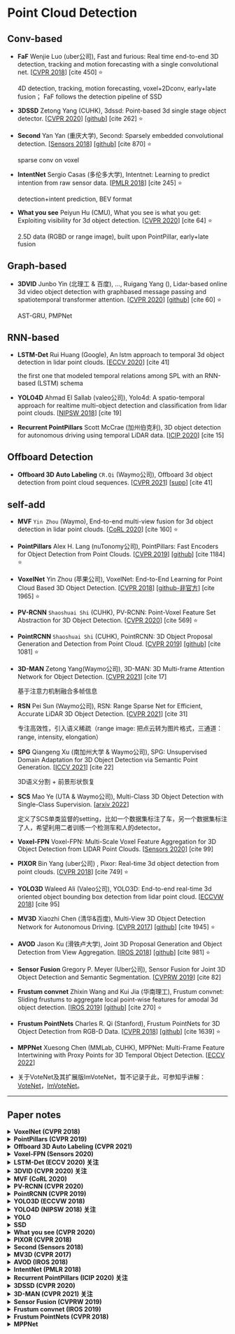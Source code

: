 # Point Cloud Detection

## Conv-based

+ **FaF** Wenjie Luo (uber公司), Fast and furious: Real time end-to-end 3D detection, tracking and motion forecasting with a single convolutional net. [[CVPR 2018](https://openaccess.thecvf.com/content_cvpr_2018/papers/Luo_Fast_and_Furious_CVPR_2018_paper.pdf)] [cite 450] :star:

    4D detection, tracking, motion forecasting, voxel+2Dconv, early+late fusion； FaF follows the detection pipeline of SSD

+ **3DSSD** Zetong Yang (CUHK), 3dssd: Point-based 3d single stage object detector. [[CVPR 2020](http://openaccess.thecvf.com/content_CVPR_2020/papers/Yang_3DSSD_Point-Based_3D_Single_Stage_Object_Detector_CVPR_2020_paper.pdf)] [[github](https://github.com/dvlab-research/3DSSD)] [cite 262] :star:

+ **Second** Yan Yan (重庆大学), Second: Sparsely embedded
convolutional detection. [[Sensors 2018](https://www.mdpi.com/1424-8220/18/10/3337/htm)] [[github](https://github.com/traveller59/second.pytorch)] [cite 870] :star:

    sparse conv on voxel 

+ **IntentNet** Sergio Casas (多伦多大学), Intentnet: Learning to predict intention from raw sensor data. [[PMLR 2018](http://proceedings.mlr.press/v87/casas18a/casas18a.pdf)] [cite 245] :star:

    detection+intent prediction, BEV format

+ **What you see** Peiyun Hu (CMU), What you
see is what you get: Exploiting visibility for 3d object detection. [[CVPR 2020](https://openaccess.thecvf.com/content_CVPR_2020/papers/Hu_What_You_See_is_What_You_Get_Exploiting_Visibility_for_CVPR_2020_paper.pdf)] [cite 64] :star:

    2.5D data (RGBD or range image), built upon PointPillar, early+late fusion

## Graph-based

+ **3DVID** Junbo Yin (北理工 & 百度), ..., Ruigang
Yang (), Lidar-based online 3d video object detection with graphbased message passing and spatiotemporal transformer attention. [[CVPR 2020](http://openaccess.thecvf.com/content_CVPR_2020/papers/Yin_LiDAR-Based_Online_3D_Video_Object_Detection_With_Graph-Based_Message_Passing_CVPR_2020_paper.pdf)] [[github](https://github.com/yinjunbo/3DVID)] [cite 60] :star:

    AST-GRU, PMPNet

## RNN-based

+ **LSTM-Det** Rui Huang (Google), An lstm approach to temporal 3d object detection in lidar point clouds. [[ECCV 2020](https://arxiv.org/pdf/2007.12392)] [cite 41]

    the first one that modeled temporal relations
among SPL with an RNN-based (LSTM) schema

+ **YOLO4D** Ahmad El Sallab (valeo公司), Yolo4d: A spatio-temporal approach for realtime multi-object detection and classification from lidar point clouds. [[NIPSW 2018](https://openreview.net/pdf?id=B1xWZic29m)] [cite 19]

+ **Recurrent PointPillars** Scott McCrae (加州伯克利), 3D object detection for autonomous driving using temporal LiDAR data.  [[ICIP 2020]()] [cite 15]



## Offboard Detection

+ **Offboard 3D Auto Labeling** `CR.Qi` (Waymo公司), Offboard 3d object detection from point cloud sequences. [[CVPR 2021](https://openaccess.thecvf.com/content/CVPR2021/papers/Qi_Offboard_3D_Object_Detection_From_Point_Cloud_Sequences_CVPR_2021_paper.pdf)] [[supp](https://openaccess.thecvf.com/content/CVPR2021/supplemental/Qi_Offboard_3D_Object_CVPR_2021_supplemental.zip)] [cite 41]

    

## self-add

+ **MVF** `Yin Zhou` (Waymo), End-to-end multi-view fusion for 3d object detection in lidar point clouds. [[CoRL 2020](http://proceedings.mlr.press/v100/zhou20a/zhou20a.pdf)] [cite 160] :star:

- **PointPillars** Alex H. Lang (nuTonomy公司), PointPillars: Fast Encoders for Object Detection from Point Clouds. [[CVPR 2019](https://openaccess.thecvf.com/content_CVPR_2019/papers/Lang_PointPillars_Fast_Encoders_for_Object_Detection_From_Point_Clouds_CVPR_2019_paper.pdf)] [[github](https://github.com/SmallMunich/nutonomy_pointpillars)] [cite 1184] :star:

- **VoxelNet**  Yin Zhou (苹果公司), VoxelNet: End-to-End Learning for Point Cloud Based 3D Object Detection. [[CVPR 2018](http://openaccess.thecvf.com/content_cvpr_2018/papers/Zhou_VoxelNet_End-to-End_Learning_CVPR_2018_paper.pdf)] [[github-非官方](https://github.com/skyhehe123/VoxelNet-pytorch)] [cite 1965] :star:

- **PV-RCNN** `Shaoshuai Shi` (CUHK), PV-RCNN: Point-Voxel Feature Set Abstraction for 3D Object Detection. [[CVPR 2020]()] [cite 569] :star:

- **PointRCNN** `Shaoshuai Shi` (CUHK), PointRCNN: 3D Object Proposal Generation and Detection from Point Cloud. [[CVPR 2019](http://openaccess.thecvf.com/content_CVPR_2019/papers/Shi_PointRCNN_3D_Object_Proposal_Generation_and_Detection_From_Point_Cloud_CVPR_2019_paper.pdf)] [[github](https://github.com/sshaoshuai/PointRCNN)] [cite 1081] :star:
 

- **3D-MAN** Zetong Yang(Waymo公司), 3D-MAN: 3D Multi-frame Attention Network for Object Detection. [[CVPR 2021](https://openaccess.thecvf.com/content/CVPR2021/papers/Yang_3D-MAN_3D_Multi-Frame_Attention_Network_for_Object_Detection_CVPR_2021_paper.pdf)] [cite 17]
    
    基于注意力机制融合多帧信息

- **RSN** Pei Sun (Waymo公司), RSN: Range Sparse Net for Efficient, Accurate LiDAR 3D Object Detection. [[CVPR 2021](https://openaccess.thecvf.com/content/CVPR2021/papers/Sun_RSN_Range_Sparse_Net_for_Efficient_Accurate_LiDAR_3D_Object_CVPR_2021_paper.pdf)] [cite 31]
    
    专注高效性，引入语义稀疏（range image: 把点云转为图片格式，三通道：range, intensity, elongation）

- **SPG** Qiangeng Xu (南加州大学 & Waymo公司), SPG: Unsupervised Domain Adaptation for 3D Object Detection via Semantic Point Generation. [[ICCV 2021](https://openaccess.thecvf.com/content/ICCV2021/papers/Xu_SPG_Unsupervised_Domain_Adaptation_for_3D_Object_Detection_via_Semantic_ICCV_2021_paper.pdf)] [cite 22]
    
    3D语义分割 + 前景形状恢复


- **SCS** Mao Ye (UTA & Waymo公司), Multi-Class 3D Object Detection with Single-Class Supervision. [[arxiv 2022](https://arxiv.org/pdf/2205.05703)]
    
    定义了SCS单类监督的setting，比如一个数据集标注了车，另一个数据集标注了人，希望利用二者训练一个检测车和人的detector。

- **Voxel-FPN** Voxel-FPN: Multi-Scale Voxel Feature Aggregation for 3D Object Detection from LIDAR Point Clouds. [[Sensors 2020](https://www.mdpi.com/1424-8220/20/3/704/pdf)] [cite 99]


- **PIXOR** Bin Yang (uber公司) , Pixor: Real-time 3d object detection from point clouds. [[CVPR 2018](https://openaccess.thecvf.com/content_cvpr_2018/papers/Yang_PIXOR_Real-Time_3D_CVPR_2018_paper.pdf)] [cite 749] :star:

- **YOLO3D**  Waleed Ali (Valeo公司), YOLO3D: End-to-end real-time 3d oriented object bounding box detection from lidar point cloud. [[ECCVW 2018](https://openaccess.thecvf.com/content_ECCVW_2018/papers/11131/Ali_YOLO3D_End-to-end_real-time_3D_Oriented_Object_Bounding_Box_Detection_from_ECCVW_2018_paper.pdf)] [cite 95]


- **MV3D** Xiaozhi Chen (清华&百度), Multi-View 3D Object Detection Network for Autonomous Driving. [[CVPR 2017](https://arxiv.org/abs/1611.07759)] [[github](https://github.com/bostondiditeam/MV3D)] [cite 1945] :star:

- **AVOD** Jason Ku (滑铁卢大学), Joint 3D Proposal Generation and Object Detection from View Aggregation. [[IROS 2018](https://arxiv.org/pdf/1712.02294.pdf)] [[github](https://github.com/kujason/avod)] [cite 981] :star: 


- **Sensor Fusion** Gregory P. Meyer (Uber公司), Sensor Fusion for Joint 3D Object Detection and Semantic Segmentation. [[CVPRW 2019](https://openaccess.thecvf.com/content_CVPRW_2019/papers/WAD/Meyer_Sensor_Fusion_for_Joint_3D_Object_Detection_and_Semantic_Segmentation_CVPRW_2019_paper.pdf)] [cite 82]


- **Frustum convnet** Zhixin Wang and Kui Jia (华南理工), Frustum convnet: Sliding frustums to aggregate local point-wise features
for amodal 3d object detection. [[IROS 2019](https://arxiv.org/pdf/1903.01864.pdf)] [[github](https://github.com/zhixinwang/frustum-convnet)] [cite 270] :star: 


- **Frustum PointNets** Charles R. Qi (Stanford), Frustum PointNets for 3D Object Detection from RGB-D Data. [[CVPR 2018](https://openaccess.thecvf.com/content_cvpr_2018/papers/Qi_Frustum_PointNets_for_CVPR_2018_paper.pdf)] [[github](https://github.com/charlesq34/frustum-pointnets)] [cite 1639] :star:


- **MPPNet** Xuesong Chen (MMLab, CUHK), MPPNet: Multi-Frame Feature Intertwining with Proxy Points for 3D Temporal Object Detection. [[ECCV 2022](https://arxiv.org/pdf/2205.05979)]


- 关于VoteNet及其扩展版ImVoteNet，暂不记录于此，可参知乎讲解：[VoteNet](https://zhuanlan.zhihu.com/p/94355668)，[ImVoteNet](https://zhuanlan.zhihu.com/p/125754197)。

- - -

## Paper notes

<details>
<summary> <b> VoxelNet (CVPR 2018) </b> </summary>

- 摘要：VoxelNet是一个通用的3D检测网络，它统一了特征提取和bbox预测到一个单阶段、端到端的深度网络中。

- 流程概述：将三维点云体素化，经过点的随机采样以及归一化后（随机采样：将点云数量超过T的voxel中的点数降至T），对每一个非空Voxel使用若干个VFE(Voxel Feature Encoding)层进行局部特征提取，得到Voxel-wise Feature，然后经过3D Convolutional Middle Layers进一步抽象特征（增大感受野并学习几何空间表示），最后使用RPN对物体进行分类检测与位置回归。

- 整体网络结构
    ![VoxelNet_archi](assets_ch5/VoxelNet_archi.png)

- 子网络结构：(1) VFE层沿用了PointNet的设计思路；(2) RPN网络以中间卷积层的输出特征图为输入，经过三次下采样（每次stride=2）获得三个不同维度的特征图，类似FPN缩放后拼接，最后，拼接特征被映射成两个输出特征图。
    ![VoxelNet_subnet](assets_ch5/VoxelNet_subnet.png)

- 关于高效实现：
    + 初始化1个$K\times T\times 7$的张量结构，充当voxel input feature buffer，其中$K$是非空voxel的最大数目，$T$是每个voxel包含的最大点数，$7$是输入点云的特征维度（3维的xyz坐标 + 1维的反射率 + 3维的相对于局部中心的偏移）。
    + 所以下图中，一行对于一个voxel，然后每个voxel包含的点数可能不同，对应到绿色方块的数目也不同，该点云对应的非空voxel数目可能不到$K$，对应到图中最下面可能有"空"行。
    + 构建图中2个buffer的大概思路是，对于点云中的每个点，检查它所属的voxel是否存在，这一步是利用哈希表查训（voxel坐标是hash key），1) 如果存在，并且feature buffer中的对应行少于T个点，则将当前点加入，若已有T个点，则忽略，2) 如果不存在，则初始化一个新的voxel，并将该点加入。如Fig.5，有了voxel feature后，再根据voxel坐标，恢复出sparse 4D tensor。
    + 一个细节，对应下图代码截图中的mask部分：由于feature buffer中存在empty points（图中的白色块），比如对应的特征是0向量，在VFE中经过FC等操作后，这部分特征可能就变成非零的了，因此，在VFE中执行concat操作后，要把对应empty points的特征重新置为0，以免影响voxel feature。
    ![VoxelNet_effi](assets_ch5/VoxelNet_effi.png)

<summary>
</details>



<details>
<summary> <b> PointPillars (CVPR 2019) </b> </summary>

- copy博客：现有研究喜欢将不规则、稀疏的点云数据按照以下两种方式进行处理，然后引入RPN层进行3D Bbox Proposal，这两种方法为：将点云体素化，比如VoxelNet和SECOND；将点云转BEV格式，比如MV3D和AVOD。本文将Point转化成一个个Pillar（柱体），从而构成伪图片数据，作者采用SSD对伪图片数据提取BBox Proposal。由于使用了pillar的方式，一个$(x,y)$ location只有一个pillar, 而不是many voxels，元素便少了，自然速度就快了。

- 网络结构
    + 按照点云的X，Y轴（不考虑Z轴）将其划分为网格，落入到一个网格的点云数据，构成一个Pillar；每个点用一个$D=9$维的向量表示，$(x,y,z,r,x_c,y_c,z_c,x_p,y_p)$，分别是3维坐标，1维反射强度，3维pillar内的局部中心坐标，2维的点相对于局部中心的偏移；
    + 假设每个样本中有$P$个非空的pillars，每个pillar中有$N$个点云数据，那么这个样本就可以用一个$(D,P,N)$的张量表示。这里为了保证pillar中的点数为$N$，要么随机采样（原本点数超过$N$），要么补0（原本点数少于$N$）；
    + 实现张量化后，作者利用简化版本的PointNet对张量化的点云数据进行特征提取，得到$(C,P,N)$的张量；接着，沿着$N$所在维度进行Max Pooling，得到$(C,P)$维度的特征图；为了获得伪图片特征，作者将$P$转化为$(H,W)$，于是得到$(C,H,W)$的伪图片，至此Pillar Feature Net部分结束。
    + 接着，伪图片作为2D CNN的输入，用来进一步提取图片特征，最后接一个SSD检测头。
    ![PointPillar_archi](assets_ch5/PointPillar_archi.png)

- 该模型最主要的特点是检测速度和精度的平衡。该模型的平均检测速度达到了62Hz，最快速度达到了105Hz，确实遥遥领先了其他的模型，这里引入CIA-SSD模型中的精度-速度图。
    ![PointPillar_speed](assets_ch5/PointPillar_speed.png)


<summary>
</details>


<details>
<summary> <b> Offboard 3D Auto Labeling (CVPR 2021) </b> </summary>

- copy博客：提出一个利用点云序列数据的离线3D物体检测管线，用作自动化3D标注工具。该方法主要运用coarse-to-fine的思想：第一阶段通过现有的检测、跟踪方法，生成粗标注；第二阶段通过汇总跟踪的点云和bbox，生成精细标注。本文证明了**利用时序信息的有效性**（甚至比相机数据的提升更大）。

- **时序利用**：有2种方式，一个是扩展单帧3D目标检测算法到多帧，已有一些工作（FaF, What you see, Huange et al.）展示了这样做的效果，但是很难扩展到利用更多帧，作者发现随着帧数增多，性能收益边际递减；此外，这些方法无法补偿物体运动，因为是对整个场景进行帧叠加。另外一种方式是扩展两阶段的目标检测器，相比于输入多帧整个场景，这类方法在第二阶段只处理多帧的proposal区域，然而，无法有效地确定到底用多少帧好，一个固定取值可能对一些物体好，但对另一些物体不适合。

- 相比于前述的frame-centric的方案，作者提出object-centric的思路，即先检测，再跟踪，然后就可以对每个物体，提取它出现的所有帧中的物体原始点云和bbox（对应构成了4D数据，包括3D空间和1D时间），这样相当于是自适应地用到不同长度的序列信息！

- 基于点云序列，可以利用不同视图获取更完整稠密的物体点云。
    ![offboard_aggre](assets_ch5/offboard_aggre.png)

- 3D自动标注管线：3D检测器是MVF++，是作者对已有工作MVF的改进；tracker是基于AB3DMOT的变体，利用bbox做数据关联，用卡尔曼滤波做状态更新；在标注阶段，先分类物体的运动状态，然后对静态和动态物体分别处理。
    ![offboard_pipe](assets_ch5/offboard_pipe.png)

- 对静态物体，模型输入合并的多帧点云数据（转换到世界坐标系），然后转到score最高的bbox对应的box坐标系，点云先经过语义分割得到前景点，再基于前景点提特征预测一个bbox（不是每帧都单独一个bbox，避免抖动）；根据传感器的pose，可以将bbox转换到各帧；参考Cascade-RCNN，采用了迭代式回归。

- 对动态物体，要给每一帧都预测一个bbox；自己的理解，图5中的输入仍然是世界坐标系下的点云/bbox，因为物体运动了，所以形成“轨迹”的样子。一种方案是将物体点云对齐到关键帧（比如当前帧），自己理解，这样就变成了静态时的输入，但作者称对齐这个任务，可比bbox回归要难，尤其是对于遮挡和远处的物体（只有少量点），以及对于行人这种deformabl object。因此，作者利用物体的点云序列和bbox序列，以一种滑窗的方式预测bbox。具体地，对于点云分支，输入sub-sequence（以第T帧为中心帧并前后扩r帧构成），先直接merge点云，然后转到中心帧的box坐标系，然后也是先进行语义分割得到前景点，再对前景点基于pointnet这类网络提特征（point embedding）；对于bbox分支，输入sub-sequence（以第T帧为中心帧并前后扩s帧构成；注意s可以大于r；box是7维几何+1维时序），先转到中心帧的box坐标系，再编码为轨迹嵌入（trajectory embedding）；最后，将点云和bbox的嵌入concat起来做bbox回归。
    ![offboard_label](assets_ch5/offboard_label.png)
    

<summary>
</details>


<details>
<summary> <b> Voxel-FPN (Sensors 2020) </b> </summary>

- 摘要：目前基于体素的3D目标检测多为从单一尺度的体素中提取体素特征信息，作者提出了Voxel-FPN，一种基于点云的one-stage 3D目标检测器。核心框架包括编码器网络、解码器和区域候选网络(RPN)。编码器以自底向上的方式提取多尺度体素信息，而解码器采用自顶向下的方式融合不同尺度的多特征映射。

- 网络结构
    ![Voxel-FPN_archi](assets_ch5/Voxel-FPN_archi.png)

<summary>
</details>


<details>
<summary> <b> LSTM-Det (ECCV 2020) 关注 </b> </summary>

- 自取名LSTM-Det，基于时序信息融合做3D目标检测！

- 摘要：本文提出了一种基于稀疏LSTM的多帧三维目标检测算法。我们使用U-Net风格的三维稀疏卷积网络来提取每帧激光雷达点云的特征。这些特征与上一帧的hidden和memory特征一起输入LSTM模块，以预测当前帧的3D目标以及传递到下一帧的hidden和memory特征。在Waymo上测试，比传统单帧方法提高7.5%mAP@0.7，比多帧方法提高1.2%。**号称是第一个在稀疏点云中使用LSTM进行三维目标检测的工作**。

- 网络结构
    ![LSTM-Det_vis](assets_ch5/LSTM-Det_vis.png)
    ![LSTM-Det_overview](assets_ch5/LSTM-Det_overview.png)

<summary>
</details>



<details>
<summary> <b> 3DVID (CVPR 2020) 关注 </b> </summary>

- 摘要：模型提出了两个组件：**空间特征编码 + 时空特征聚合**。前者基于Pillar Message Passing Network (PMPNet) 编码每个点云帧，通过迭代消息传递，自适应地从相邻节点中收集信息，有效地扩大了支柱特征的感受野。后者基于Attentive Spatiotemporal Transformer GRU (AST-GRU) 聚合时空信息，利用注意力的记忆门控机制增强了传统的ConvGRU（ICLR'16 处理2D Video的工作）。AST-GRU包含Spatial Transformer Attention (STA)和Temporal Transformer Attention (TTA), 能够分别增强前景目标和对齐动态目标。在nuscence上得到了sota的效果。

- 来自MPPNet的评价：may attend to mismatched proposals due to the dense connections among all proposals.

- **现有问题**：(1) 像PointPillars和VoxelNet这些方法，主要关注局部特征聚合，即用PointNet为单独的体素或支柱提取特征，为了进一步扩大接收域，它们必须重复应用步长或池操作，这将导致空间信息的丢失，本文提出PMPNet解决该问题。(2) 基于LiDAR的3D视频目标检测，首先，在BEV鸟瞰图中，大多数前景对象（汽车、行人）占据小区域，因此背景噪声会主导递归单元的memory，本文用STA模块解决该问题；其次，更新递归单元中的内存时，旧内存和新输入两者的空间特征未对齐，对于运动物体尤是，本文用TTA模块解决。

- GNN：根据信息传播机制，**图神经网络分为2类**，一类是使用门控机制使能信息传播，比如用RNN描述图中每个节点的状态；另一类是将CNN引入图域，得到GCNN，通过堆叠图卷积层来更新节点特征。本文属于前者。

- **整体网络结构**：注意要先将先前帧的点云坐标，通过GPS数据，转换到当前帧$I_T$的坐标系，从而补偿车辆自身运动，对齐静态物体。每一个非空的pillar对应有向图中的一个节点。
    ![3DVID_pipe](assets_ch5/3DVID_pipe.png)

- **子网络PMPNet**：整体流程比较简单，对于节点$v_i$，先用pillar的特征提取网络PFN，将pillar点云$P_i$转为$v_i$的初始状态$h_i^0$；对于第$s$步更新，$v_i$从它的近邻中聚合信息，先将两个节点的状态差异作为边特征$e_{j,i}^s $，注意这里是非对称操作，更好描述局部信息；然后concat节点$v_i$状态和边特征，经MLP转换得到$v_j$向$v_i$传播的信息，将所有这些近邻传播给$v_i$的信息做max-pooling聚合，再和节点$v_i$状态一同输入GRU，更新$v_i$的状态得$h_i^{s+1}$。最后，将pillar特征根据它们各自的$xy$位置scatter为3D张量$\tilde{I_t}$，并进一步被2D CNN处理得到空间特征$X_t$。
    ![3DVID_PMPNet](assets_ch5/3DVID_PMP.png)

- **子网络ASTGRU**：给ConvGRU增加了两个模块：
    - (1)**STA模块**，核心是给每个像素特征赋予丰富的空间上下文信息，从而更好地区别前景和背景；STA模块本质是自注意力（intra-attention），因为query和key都来自于输入特征$X_t$；公式Eq.(11)~Eq.(13)是transformer中的常规操作，Eq.(13)中引入了残差连接，最后得到的空间增强版特征$X_t'$。
    - (2) **TTA模块**，核心是采用**可变形卷积**的思想，对齐$H_{t-1}$和$X_t'$中的运动物体特征；结合Eq.(14)简单理解可变形卷积，其关键是给卷积核中的每个元素，预测一个偏移；比如，对于kernel大小为3x3的卷积核，有$M=9$个元素，$w_m$是对应的可学习权重，$h_q$是$H_{t-1}$中位置$q\in w\times h$处的元素，$p_m\in \{(-1,-1),(-1,0),...,(1,1)\}$是预定义的offset，所以$h_{q+p_m}$对应了以$q$为中心的$3\times 3$区域；可变形卷积是另起一个分支，基于输入特征图，预测kernel偏移$\Delta p_m \in \Delta P_{t-1}=\Phi_R(H_{t-1})$，参Eq.(16)，作者额外考虑运动信息（motion map），把$(H_{t-1} - X_t')$也concat起来一并输入；这里的intuition是，对于静态物体，两者作差应该近乎0，对于运动物体，两者作差应该有较高响应；有了偏移，原本规则的$3\times 3$网格，就可以变形成不规则的形状；由于偏移后的位置坐标可能是小数，为了可导，采用它周围的4个整数位置的特征，做双线性插值！由于query和key分别来自$H_{t-1}$和$X_t'$，TTA模块本质是交叉注意力（inter-attention）；（注：关于可变形卷积的实现，是通过"输入图重新排列+普通卷积"间接操作，暂不深究）
    
    ![3DVID_ASTGRU](assets_ch5/3DVID_AST.png)

<summary>
</details>


<details>
<summary> <b> MVF (CoRL 2020) </b> </summary>

- **摘要**：在鸟瞰图中，物体保持其物理尺寸并自然可分，然而点云是稀疏的，且具有高度可变的点密度，这可能会导致探测器很难探测到远处或小的物体(行人、交通标志等)。透视图提供了密集的观察，可以为这种情况提供更好的特性编码。在本文中，我们的目标是**协同鸟瞰图和透视图**，并提出了一种新的端到端**多视图融合**（MVF）算法。特别地，我们介绍了**动态体素化**（dynamic voxelization），它与普通体素化相比有四个**优点**：
    - 1.不需要预先分配一个固定大小的张量；
    - 2.克服随机point/voxel dropout带来的信息损失；
    - 3.产生确定的体素嵌入和更稳定的检测结果；
    - 4.建立点与体素之间的双向关系，为跨视图特征融合奠定了天然的基础。
    
    在Waymo和KITTI数据集上进行了评估，显著优于基于单帧的PointPillars基线。

- **硬体素化**和本文提出的**动态体素化**的比较：VoxelNet的硬体素化过程分为2个阶段，即分组grouping和采样sampling，将点云中的$N$个点，分配给固定大小$K\times T\times F$的缓冲区buffer，其中$K$是最大的体素数目，$T$是体素中包含的最大点数，$F$是特征维度。点$p_i$根据其空间坐标，被分配给体素$v_j$，$v_j$可能被分配超过其容量$T$的点，此时降采样$T$个点；类似的，如果点云产生了超过$K$个voxels，也会被降采样到$K$个。另一方面，如果一个voxel中被分配的点不足$T$个，则进行zero-padded。动态体素化，采用一致的分组过程，但是保留了点和体素之间的完整映射。完成体素化后，利用VoxelNet/PointPillars/PointNet中的特征编码技术，将激光雷达点云转换至高维特征空间。
    ![MVF_voxel](assets_ch5/MVF_voxel.png)

- **网络结构**：MVF的核心还是特征融合，注意下图中划线处估计是写反了，应该是先根据voxel到点集的映射$F_P(v_j)$，得到voxel-wise的特征图，最后是根据point到voxel的映射，得到point-wise特征进行concat融合；
    ![MVF_archi](assets_ch5/MVF_archi.png)

- **卷积塔**（Conv tower）：其作用是扩大感受野，让每个voxel特征聚合其近邻的信息；由于空间分辨率未变，因此认为point/voxel的correspondence保持不变。
    ![MVF_tower](assets_ch5/MVF_tower.png)

<summary>
</details>


<details>
<summary> <b> PV-RCNN (CVPR 2020) </b> </summary>

- **摘要**：Our proposed PV-RCNN framework deeply **integrates both the voxel-based and the PointNet-based networks** via a two-step strategy including the **voxel-to-keypoint 3D scene encoding** and the **keypoint-to-grid RoI feature abstraction** for improving the
performance of 3D object detection... test on KITTI and the Waymo Open dataset.

- **网络结构**：PV-RCNN是两阶段检测算法，先基于voxel-based方式生成候选框，再基于point-based方式进行refine。
    ![PV-RCNN_archi](assets_ch5/PV-RCNN_archi.png)
    - (1) **3D voxel CNN**，将输入点云体素化，非空体素的特征，直接是体素内所有点的特征的均值，应该是采用VoxelNet中的VFE层；接着利用3D稀疏卷积进行1x,2x,4x,8x的下采样，特征维度相应升高，比如分别为16, 32, 64, 64；
    - (2) **3D proposal生成**，先将8x降采样的3D特征图，转为2D BEV特征图，具体是沿着z轴堆叠特征，比如8x降采样后z方向上有5个voxel，则BEV的特征维度就是64*5=320；然后接RPN head，特征图每个位置仅设置2个anchor，大小采用该类物体平均size，方向是0度和90度。
    - (3) **Voxel-to-keypoint**，首先基于FPS采样少量n个关键点（KITTI是2048, Waymo是4096）来表达整个场景；然后提出Voxel Set Abstraction (VSA)，多尺度下操作，将关键点的某半径范围内的voxel特征进行聚合，注意这里关键点的近邻是规则的voxels，不同于pointnet++中是原始的点；最终关键点特征来自原始点云特征，voxel多尺度特征，以及BEV特征，concat后通过加权模块（Fig.3）得到最终表达；
    - (4) **Keypoint-to-grid**，至此，整个场景被总结为一堆带有多尺度的语义特征的关键点；然后对于每个3D ROI，均匀地采样6x6x6个grid points，接着再次用Set Abstraction的策略，从关键点特征聚合得到grid point的特征，参见Fig.4，将每个grid point多尺度半径范围内的关键点特征进行聚合，然后concat得到最终表达，用于最终的confidence和bbox refine；注意，关键点一定是点云中的点，而grid point可能不是。
    ![PV-RCNN_sub](assets_ch5/PV-RCNN_sub.png)

<summary>
</details>


<details>
<summary> <b> PointRCNN (CVPR 2019) </b> </summary>

- **前提假设**：在自动驾驶场景，3D bbox天然相互分离，因此3D bbox也能看作是3D语义分割mask，即gt_box内部的点就是前景点，可以用来训练分割模型。

- **摘要**：本文提出两阶段的PointRCNN，直接在原始点云中做3D目标检测；stage-1通过把场景点云分割为前景/背景，进行bottom-up的3D proposal生成，避免了使用大量的3D anchors；stage-2将每个proposal的池化点转换到标准坐标空间，以学习更好的局部空间特征，再结合stage-1中学得的全局语义特征，进行bbox refine和cofidence预测。在KITTI上测评。

- **proposal的生成方式**：单阶段的目标检测一般更快，能直接预测bbox，但没有refinement；两阶段的目标检测，先提proposal再refine，但是2D-to-3D的扩展并不容易，面临3D搜索空间大，且点云不规则的问题。
    ![PointRCNN_comp](assets_ch5/PointRCNN_comp.png)

- **网络结构**：(1) 利用PointNet++网络实现前景与背景分割；(2) 对所有被预测为前景的点，执行bbox生成，这里采用bin-based方式，将"取值范围"离散化为若干bin，先做分类得到大致区间，再回归一个浮点值进行误差估计；(3) Region Pooling，这里pooling应该不是常说的池化，而是聚合的意思，如图所示，给每个点都赋予了一堆特征，包括3D坐标，反射强度，预测的语义mask，点的特征向量；这一阶段的box，是将stage-1中生成的proposal进行了enlarge，对于每个点，check它是否在enlarge bbox内部，仅保留内部的点用于refine；(4) Canonical transformation，本质是给每个box构建了一局部标准坐标系，图中的紫色框中应该是原3D空间坐标，转到局部标准坐标后，再和其它特征重新merge。
    ![PointRCNN_archi](assets_ch5/PointRCNN_archi.png)

<summary>
</details>


<details>
<summary> <b> YOLO3D (ECCVW 2018) </b> </summary>

- **摘要**：主要贡献是将YOLO-v2的损失函数扩展到3D box，额外直接回归偏航角、3D box中心点的z坐标，以及box的高度；test on KITTI。

- (1) **点云表达**：本文将3D点云投影为BEV鸟瞰图，如Fig.2创建两个网格映射：高度图和密度图，其中高度是每个cell中最高点的高度，应该是对应到box的高度预测；(2) **偏航角回归**，将$-\pi$ ~ $\pi$标注化到-1 ~ 1，进行单值回归；(3) **3D box回归**，box中心点的z坐标，采用类似于x和y的回归方式，通过sigmoid激活，区别是，如Fig.3所示，垂直方向仅设置一个网格，原因是z维度值的可变性远小于xy方向，即大多数对象具有相似box高程。(4) 关于anchor，在YOLOv2中，是基于kmeans得到gt_box的宽高作为anchor，充当预测box的先验，由于BEV视图下，同类物体有类似的size，因此直接使用每类物体的平均size作为anchor。
    ![YOLO3D_vis](assets_ch5/YOLO3D_vis.png)

<summary>
</details>


<details>
<summary> <b> YOLO4D (NIPSW 2018) 关注 </b> </summary>

- We extend YOLO3D to detect the 3D bbox from a single channeled BEV. Additionally, a Convolutional LSTM layer is injected to encode the temporal information.

- 摘要：In YOLO4D approach, the 3D LiDAR point clouds are aggregated over time as a 4D tensor; 3D space dimensions in addition to the time dimension, which is fed to a one-shot fully convolutional detector, based on YOLO v2. Two different techniques are evaluated to incorporate the temporal dimension; **recurrence and frame stacking**. The experiments conducted on KITTI dataset. 

- 两种利用时序信息的方案对比：
    ![YOLO4D_archi](assets_ch5/YOLO4D_archi.png)

- OpenReview截图：
    ![YOLO4D_review](assets_ch5/YOLO4D_review.png)

<summary>
</details>


<details>
<summary> <b> YOLO </b> </summary>

- 补充对2D目标检测算法YOLO的介绍，[b站视频](https://www.bilibili.com/video/BV15w411Z7LG?p=5&vd_source=bc656727477fda6ec309f9692d9c206a)。

- YOLO-v1算法流程示意图：
    ![YOLOv1_vis](assets_ch5/YOLOv1_vis.png)

    - (1) 一张图片分成sxs=7x7的grid，每个grid cell预测B=2个bbox（可能分别对应大小目标的预测），以及c=20维的条件类别概率（PascalVOC包含20个类别）；其中，给每个bbox预测5维向量，包括2维中心坐标，2维宽高，1维置信度，所以下图中的30=2x5+20；置信度是$Pr(object)*boxIOU_{pred}^{truth}$，由于生成bbox的置信度标签时，$Pr(object)$非0即1，所以预测的置信度实际就对应了iou；此外要注意，生成的是grid cell的条件类别概率（存在物体时的类别概率分布），要乘以bbox的置信度（该cell存在物体的概率），才得到该cell的类别概率！
    - (2) **训练阶段**，如果一个物体的gt_bbox的中心，落入某个grid cell，则由该grid cell负责预测该物体，具体的，是让该grid cell对应的B=2个bbox中的一个（选择pred_bbox和gt_bbox的iou大的那一个），去拟合gt_bbox；注意，1个grid cell只有一个代表类(20维条件类别概率取max)，因此**1个grid cell只能预测一个物体**，YOLOv1最多能预测7x7=49个物体。
    - (3) **测试阶段**，会得到7x7x2=98个20维的类别概率向量（bbox置信度乘以条件类别概率），先设置阈值，去除置信度低的bbox，然后分别对每个类别，执行NMS去除冗余。
    - **存疑**: 如果2个不同类别物体的中心重合，比如人站在小汽车前，grid_cell的标签怎么生成？！是不是无法处理这种情况？！
    - 损失函数：
        ![YOLOv1_loss](assets_ch5/YOLOv1_loss.png)
    
- **YOLO-v1网络结构**
    ![YOLOv1_archi](assets_ch5/YOLOv1_archi.png)

- **YOLO-v2的改进点**：
    - (1) box准确率问题：YOLO-v1直接预测box的x,y,w,h，参考同期RCNN系列，YOLO-v2改为预测偏移，分为基于anchor的w,h偏移，和基于grid的位置偏移；
    - (2) recall低的问题：YOLO-v1最多预测49个目标（98个bbox，每个grid cell的2个box对应一个类别），YOLO-v2将7x7输出改为13x13（输入416x416降采样32倍），每个grid设置5个anchor，且每个anchor对应1个类别，于是总维度从原来的30，变为5x5+5x20=125，这里5个anchor对应的尺寸，是从训练集聚类得到的；
    - (3) 小目标检测：提出passthrough操作，将最后一个pooling前的特征图（26x26x512），在空间层面1分为4，然后和模型输出的13x13x1024特征图concat，得到3x13x3072的输出。

- **YOLO-v3的改进点**：
    - 对于小目标检测，YOLOv2是把输出特征图从7x7扩大到13x13，且加入passthrough层，YOLOv3则是采用FPN的思想，采用多尺度的输出，32x，16x，8x下采样，分别预测大，中，小目标。
    - 网络结构：
        ![YOLOv3_archi](assets_ch5/YOLOv3_archi.png)
    - YOLOv3_head：
        ![YOLOv3_head](assets_ch5/YOLOv3_head.png)

- YOLOv4 ~ YOLOv7：暂略

<summary>
</details>



<details>
<summary> <b> SSD </b> </summary>

- SSD具有如下主要特点: [知乎解读](https://zhuanlan.zhihu.com/p/31427288)
    - 从YOLO中继承了将detection转化为regression的思路，一次完成目标定位与分类；
    - 基于Faster RCNN中的Anchor，提出了相似的Prior box；
    - YOLO在卷积层后接全连接层，即检测时只利用了最高层特征图，SSD加入特征金字塔（Pyramidal Feature Hierarchy），在不同感受野的特征图上检测目标；

- SSD300和YOLOv1的网络结构对比：(1) Conv4_3特征图的每个位置，设置4个prior box，每个box有4个位置参数，和20+1=21个类别得分，因此对应4*(4+21)=100维；(2) fc7特征图设置了6个prior box，因此对应6*(4+21)=150维。
    ![SSDvsYOLO_archi](assets_ch5/SSDvsYOLO_archi.jpg)

- 整合多尺度的特征图的预测：通过permute + reshape，组织在一起！
    ![SSD300_pred](assets_ch5/SSD300_pred.jpg)

<summary>
</details>


<details>
<summary> <b> What you see (CVPR 2020) </b> </summary>

- **摘要**：(1) **现有问题**：Most popular representations (such as PointNet) are proposed in the context of processing truly 3D data (e.g. points sampled from mesh models), ignoring the fact that 3D sensored data such as a LiDAR sweep is in fact 2.5D. We argue that representing 2.5D data as collections of (x, y, z) points fundamentally destroys hidden information about freespace. (2) **解决**：We describe a simple approach to augmenting voxel-based networks with visibility: we add a voxelized visibility map as an additional input stream.

- **Visibility**: We revisit this question by pointing out that 3D sensored data, is infact, not fully 3D! LiDAR undeniably suffer from occlusions. This loss of information is one of the fundamental reasons why 3D sensor readings can often be represented with 2D data structures - e.g., 2D range image. From this perspective, such **3D sensored data might be better characterized as “2.5D”**.
PointNet like methods were often proposed in the context of truly 3D processing (e.g., of 3D mesh models), they do not exploit visibility constraints implicit in the sensored data.
    ![WhatYouSee_vis](assets_ch5/WhatYouSee_vis.png)

- **Simulated LiDAR raycasting**
    - 直观上，从sensor中心点开始，往扫描到的每个点连线，线段中间区域都是freespace；这是在连续空间，可以将空间体素化，然后和连线相交的所有voxel都是free状态，连线结尾处的那一个voxel是occupied状态；最后，整个体素化的scene中，voxel的状态就包括3种：free, occupied, unknown（初始状态）；
    - We will integrate the visibility volume into the general detection framework (Fig. 2) in the form of a multi-channel 2D feature map (e.g. a RGB image is an example with 3 channels) where visibility along the vertical dimension (z-axis) is treated as different channels.

- **数据增强**：Raycasting with augmented objects
    ![WhatYouSee_aug](assets_ch5/WhatYouSee_aug.png)

- **时序融合**：We adopt a simple method that aggregates (motion-compensated) points from different LiDAR sweeps into a single scene. We seek out online occupancy mapping (follow Octomap) and apply Bayesian filtering to turn a 4D spatial-temporal visibility into a 3D posterior probability of occupancy. 
    ![WhatYouSee_temp](assets_ch5/WhatYouSee_temp.png)

- **将visibility引入PointPillars**
    ![WhatYouSee_net](assets_ch5/WhatYouSee_net.png)

<summary>
</details>


<details>
<summary> <b> PIXOR (CVPR 2018) </b> </summary>

- PIXOR (**OR**iented 3D object detection from **PIX**el-wise neural network predictions)
- **摘要**：在自动驾驶环境下直接从点云进行实时3D目标检测；通过鸟瞰图(BEV)表示场景，可以更加有效地利用3D数据，提出了PIXOR，一种无候选框的one-stage检测器；PIXOR能够在高精度和实时效率(10 FPS)之间取得平衡。

- **方法要点**
    - 输入：作者将点云的关注区域设为[0,70]×[-40,40]米，并以0.1m分辨率进行鸟瞰BEV投影，高度设为[-2.5,1]米，分成35个切片，每片尺寸为0.1m，再加上一个反射率通道，这样输入表示的尺寸为800×700×16；
    - 网络预测：在鸟瞰图下做2D卷积预测目标框，包括中心点坐标、航向角的正余弦以及框的长宽，共6维，**不预测z值和框的高度**（前提假设：自动驾驶场景中物体大都处于同一平面）；
    - 正负样本：原本在基于proposal的方法中，正负样本由proposal和GT之间的IoU定义；PIXOR是单阶段方法没有proposal，于是以缩小GT框内的像素点为正例点，放大GT框以外的像素点为负例点，中间部分的点不参与计算损失。
    - 模型训练：We sum the classification loss （交叉熵） over all locations on the output map, while the regression loss （smooth ℓ1 loss） is computed over positive locations only.
    - 推理输出：**decoded from pixel-wise neural network predictions**：获取单通道的置信度map和6通道的回归map后，仅对高于score阈值的位置进行解码，然后NMS过滤后得到最终预测。

- **网络结构**：
    ![PIXOR_net](assets_ch5/PIXOR_net.png)

<summary>
</details>


<details>
<summary> <b> Second (Sensors 2018) </b> </summary>

- SECOND（2018）是VoxelNet（2017）论文的升级版。[知乎解读](https://zhuanlan.zhihu.com/p/356892010)

- **网络结构**：可看作是将VoxelNet中的普通3D卷积，换成了稀疏3D卷积；另外，针对VoxelNet中，当预测框和GT框的方向相反时，会有较大loss，不利于模型训练，于是将角度偏差$(\theta_{pred}-\theta_{gt})$的直接smoothL1约束，改为对正弦值$\sin(\theta_{pred}-\theta_{gt})$的约束，此时预测方向和gt方向相差180度左右时，该loss值也很小，但这样引入了朝向问题，于是额外增加direction分支，对车头方向是否正确进行二分类约束！
    ![SECOND_archi](assets_ch5/SECOND_archi.png)

- **稀疏3D卷积**：暂略过。
    ![SECOND_conv](assets_ch5/SECOND_conv.png)
    

<summary>
</details>


<details>
<summary> <b> MV3D (CVPR 2017) </b> </summary>

- **摘要**：MV3D是两阶段检测算法，融合3个视图，包括点云的俯视图、点云的前视图以及rgb图片，从而获得更准确的定位和检测的结果。[知乎解读](https://zhuanlan.zhihu.com/p/353955895)

- **网络结构**：(1) 输入：点云俯视图由高度、强度、密度组成；如果直接将点云的前视图映射到图像平面，会非常稀疏，因此作者将三维点xyz映射到一个柱平面(r,c)上；(2) MV3D选择从俯视图对应的特征图中获取了3D proposal：基于BEV视图获得的2D box，结合相机高度和物体高度，得到3D bbox高度；(3) 3D bbox回归：结合预先设定的3D Prior Boxes（即Anchor）进行回归学习，
    ![MV3D_archi](assets_ch5/MV3D_archi.png)

<summary>
</details>


<details>
<summary> <b> AVOD (IROS 2018) </b> </summary>

- [知乎解读](https://zhuanlan.zhihu.com/p/354842740)： AVOD（Aggregate View Object Detection）算法和MV3D算法在思路上非常相似，甚至可以说，AVOD是MV3D的升级版本。总的来说，和MV3D相比，AVOD主要做了以下一些改进/变化：
    - MV3D中使用VGG16的一部分进行特征提取，AVOD中引入FPN层的Encoder-Decoder结构进行高分辨率点云和图片特征提取；
    - MV3D中使用8个角点（每个角点由xyz表示）描述3D BBox，AVOD中使用4个角点（只包含x,y）和2个高度（共4*2+2=10）来描述一个3D BBox；
    - 网络输入仅包括rgb图片和BEV点云视图，BEV中不包括强度图；

- **网络结构**：(1) 特征提取结束后，AVOD先利用1x1卷积对特征图降维；(2) 将3D Anchor映射到俯视视角和图片视角，分别获得各自的2D Anchor，并以此对各自的特征图进行crop和resize to 7x7，将2个裁剪图按位均值，即可完成融合；(3) 融合的特征接两个FC层，分别进行3D BBox的回归，和前景/背景置信度的估计，这是第一轮RPN；(4) 在第一轮得到的3D box中挑出topk个最好的，然后重新投影到2D box，执行crop，resize，fusion，最后因此3个分支：bbox回归，朝向估计，分类；
    ![AVOD_archi](assets_ch5/AVOD_archi.png)

<summary>
</details>


<details>
<summary> <b> IntentNet (PMLR 2018) </b> </summary>

- 时序利用：直接把时序和高度都作为通道特征，然后用2D卷积，好粗暴的感觉...

- **摘要**：IntentNet is inspired by FaF, which performs joint detection and future prediction. We define intent as a combination of discrete high level behaviors as well as continuous trajectories describing future motion. In this paper we develop a **one-stage detector and forecaster** that exploits both 3D point clouds produced by a LiDAR sensor as well as dynamic maps of the environment. The key contributions to the performance gain are: 
    - (i) a more suitable architecture based on an early fusion of a larger number of previous LiDAR sweeps, 
    - (ii) a parametrization of the map that allows our model to understand traffic constraints for all vehicles at once and 
    - (iii) an improved loss function that includes a temporal discount factor to account for the inherent ambiguity of the future.

- **输入参数化**：如下图Fig1左侧：We represent point clouds in BEV as a 3D tensor. We diverge from previous work and stack together height and time dimensions into the channel dimension as this allows us to use 2D convolutions to fuse time information.
    ![IntentNet_input](assets_ch5/IntentNet_input.png)

- **输出参数化**
    ![IntentNet_output](assets_ch5/IntentNet_output.png)

- **网络结构** 3个head: (1) The detection branch outputs two scores for each anchor box at each feature map location, one for vehicle and one for background（即前景/背景）. (2) Multi-class classification：assigning a calibrated probability to the 8 possible behaviors at each feature map location. (3) The discrete intention scores are in turn fed
into an embedding convolutional layer to provide extra features to condition the motion estimation (predict trajectories for each anchor box).
    ![IntentNet_archi](assets_ch5/IntentNet_archi.png)

<summary>
</details>



<details>
<summary> <b> Recurrent PointPillars (ICIP 2020) 关注 </b> </summary>

- 整体创新性较差。
- **摘要**：We modify PointPillars to become a recurrent network, using fewer LiDAR frames per forward pass. Specifically, as compared to the original PointPillars model which uses 10 LiDAR frames per forward pass, our recurrent model uses 3 frames and recurrent memory.

- **网络结构**：在原PointPillars基础上，添加了ConvLSTM层！
    ![RecurrPointPillars_archi](assets_ch5/RecurrPointPillars_archi.png)

- **ConvLSTM结构**：简单地将点云特征encode到ConvLSTM中进行时序信息融合。
    ![RecurrPointPillars_core](assets_ch5/RecurrPointPillars_core.png)

- **输入数据处理**：Our method, referred to as PP-REC, divides the most
recent 10 LiDAR frames into three point clouds. We run our network on each of these point clouds in sequence, using the older two point clouds, PC-0 and PC-1, to build recurrent memory, and using the most recent point cloud, PC-2, to produce detection results. The original PointPillars approach, referred to as PP-10 and PP-3, use 10 or 3 frames of LiDAR respectively.
    ![RecurrPointPillars_data](assets_ch5/RecurrPointPillars_data.png)

<summary>
</details>

 

<details>
<summary> <b> 3DSSD (CVPR 2020) </b> </summary>

- 提出在特征空间进行FPS采样（F-FPS）。

- **摘要**：本文提出了一种轻量且有效的point-based的3D目标检测框架——3DSSD(3D Single Stage object Detector)，该框架删除了现有point-based方法中用到的上采样层(FP层)和refinement模块；对于下采样过程，提出一种融合采用策略（fusion sample strategy），从而在代表性不强的点上取得较好的检测结果。边界框预测网络包括：候选框生成、anchor-free回归头、3D中心度分配策略（分配label）。在KITTI和nuScenes数据集上达到SOTA，且速度达到25FPS。

- **现有问题**： 现有**point-based检测方法是2阶段**，第一阶段首先利用set abstraction (SA)层进行降采样和提上下文特征，然后用feature propagation (FP)层进行上采样，并将特征传播给每个点，接着一个RPN模块以每个点为中心生成3D区域候选，第二阶段基于这些候选进行refine。这些方法的问题是**推理阶段耗时长**，其中有一半的时间花在FP层和refine阶段。于是作者想搞个单阶段方法，即丢弃refine，然后同时也想丢弃FP层。由于SA阶段采用3D欧式空间的FPS采样（D-FPS），导致只有少量内部点的前景实例可能会在采样后丢失，因此现有的point-based方法必须用FP层，为此，作者提出在**特征空间进行FPS采样（F-FPS）**，从而尽量保留实例的内部点，然后就可以去掉FP层了。作者分析，在SA层后，不仅要保留足够多的前景点以提升回归精度，也要保留足够多的背景点提升分类精度，因此，本文最终的采样策略是**D-FPS和F-FPS的融合**。

- **网络结构**：
    ![3DSSD_archi](assets_ch5/3DSSD_archi.png)

<summary>
</details>



<details>
<summary> <b> 3D-MAN (CVPR 2021) 关注 </b> </summary>

- **摘要**：We present 3D-MAN: a 3D multi-frame attention network that effectively aggregates features from multiple perspectives. 3D-MAN first uses a novel fast single-frame detector to produce box proposals. The box proposals and their corresponding feature maps are then stored in a memory bank. We design a
multi-view alignment and aggregation module, using attention networks, to extract and aggregate the temporal features stored in the memory bank. 

- **对相关方法的评价**：
    - 融合多帧点云最直接的方式是concat，但这种方式面临“对不齐”问题，尤其是对于快速运动的物体；下表展示了concat多帧带来的性能增益，对于静态和缓慢移动物体是比较明显的，对于快速物体则不然。这里**存疑**，为何运动越快，单帧的AP指标反而越高。
    ![3D-MAN_argue](assets_ch5/3D-MAN_argue.png)

    - 另外还可以在多帧的特征图层面进行concat融合，比如**FaF**，这种方式同样面临“对不齐”问题；
    - 此外，就是用RNN层（Conv-LSTM, Conv-GRU）进行多帧信息融合，比如**LSTM-Det和3DVID**，这种方式计算复杂度往往比较高。

- **网络结构**：(1) Anchor-free Point Pillars as our single-frame detector; (2) use MaxPoolNMS to speed up. (3) 图中不同颜色代表不同的帧，CA模块的输入是每一帧中的所有proposal box及其特征表达，比如图中的2个小矩形，示意一帧中有2个box；(4) 假设memory中存了n帧，则对齐模块会给target frame中的每个proposal，分别与n帧作用，生成n个特征向量，将其concat，就是图中聚合模块的输入，由聚合模块再执行一次CA操作，将每个proposal的不同view的特征向量聚合为一个特征向量，作为最后的回归和分类输入；
    ![3D-MAN_archi](assets_ch5/3D-MAN_archi.png)

- **子网络结构** (1) For each proposal, we extract its features using a rotated ROI feature extraction approach (Fig.3); (2) The CA network is applied between the target frame and each stored frame independently with shared parameters, generating a feature vector for each target proposal (Vs) from each stored frame.
    ![3D-MAN_sub](assets_ch5/3D-MAN_sub.png)

<summary>
</details>


<details>
<summary> <b> Sensor Fusion (CVPRW 2019) </b> </summary>

- 仅浏览摘要和网络架构，其余全部skip。
- **摘要**：We present an extension to LaserNet, an efficient and SOTA LiDAR based 3D object detector. We propose a method for fusing image data with the LiDAR data and show that this sensor fusion method improves the detection performance of the model especially at long ranges.

- **网络结构**：
    ![SensorFusion_archi](assets_ch5/SensorFusion_archi.png)

<summary>
</details>



<details>
<summary> <b> Frustum convnet (IROS 2019) </b> </summary>

- 用于室内室外！
- **摘要**：Given 2D region proposals in an RGB image, our method first generates a sequence of frustums for each region proposal, and uses the obtained frustums to group local points. F-ConvNet aggregates point-wise features as frustumlevel feature vectors, and arrays these feature vectors as a feature map for use of its subsequent component of fully convolutional network (FCN), which spatially fuses frustum-level features and supports an end-to-end and continuous estimation
of oriented boxes in the 3D space. ...test on indoor SUN-RGBD and outdoor KITTI datasets.

- **网络结构**：(1) PointNet的输入是点的相对坐标，基于frustum center中心化处理；(2) 假设有$L$个frustum，对应得到$L$个frustum特征向量$f_i \in \mathbb{R}^d$，把它们组织成2D特征图$F \in \mathbb{R}^{L\times d}$，然后FCN沿着frustum维度卷积，卷积核大小是$3\times d$。
    ![F-ConvNet_archi](assets_ch5/F-ConvNet_archi.png)

<summary>
</details>



<details>
<summary> <b> Frustum PointNets (CVPR 2018) </b> </summary>

- 用于室内室外！
- **摘要**：首先使用RGB图像构建2D region proposals，相应定义了3D frustum region （视锥体：由深度传感器范围指定的近平面和远平面），从而缩小了物体定位的搜索空间，然后基于该furstum中的3d点云，使用PointNet变体实现3D实例分割，以及3D边界框估计（9个参数，box的大小/中心位置/朝向）。Evaluated on KITTI and SUN RGB-D.

- **算法流程**：
    ![FrustumPointNet_vis](assets_ch5/FrustumPointNet_vis.png)

- **网络结构**：(1) 视锥体可能朝向许多不同的方向，这导致点云分布的变化范围很大，因此对朝向归一化，使视锥体的中心轴与像平面正交，这种规范化有助于提高算法的旋转不变性；(2) 物体的部分遮挡和背景干扰在自然场景中很常见，这可能严重影响3D定位任务，由于各个物体在物理空间中自然是分开的，所以在3D点云中执行分割更加自然和容易；(3) 值得强调的是，每个视锥体只包含一个感兴趣的对象，除此之外的“其他”点可以是不相关区域的点（例如地面，植被）或被感兴趣对象遮挡的实例，一个视锥体的对象的点在另一个视锥体内可能变成背景混淆点或遮挡点；(4) 在3D实例分割之后，被分类为感兴趣对象的点被提取（Fig.2中的“masking”），在获得这些分割的对象点之后，对其坐标进行归一化以提高算法的平移不变性。(5) 其它暂略...
    ![FrustumPointNet_archi](assets_ch5/FrustumPointNet_archi.png)

<summary>
</details>



<details>
<summary> <b> MPPNet </b> </summary>

- **摘要**：We present two-stage MPPNet for 3D temporal object detection with point cloud sequences. We propose a novel three-hierarchy framework with proxy points for multi-frame feature encoding and interactions to achieve better detection. The three hierarchies conduct per-frame feature encoding, short-clip feature fusion, and whole-sequence feature aggregation. ...test on Waymo Open dataset.

- 要点：(1) 额外预测bbox速度，然后根据iou关联前后帧box形成trajectory；(2) Proxy Points: 在每个时刻t，在3D box中均匀采样$N=n\times n\times n$个点，As they are uniformly sampled in the same way across time, they naturally align the same
spatial parts of the object proposals over time。这里的代理点，联想到ASTA3DConv中的anchor点；代理的特征有2部分，包括几何的和运动的。（第二点中的假设对于室内物体pose估计任务怕是不适用！不是自然对齐的！）
- **网络结构**：
    ![MPPNet_archi](assets_ch2/MPPNet_archi.png)

<summary>
</details>